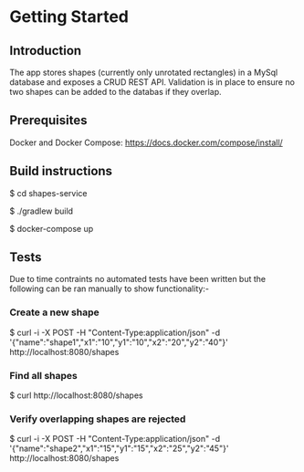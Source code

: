 # Getting Started

## Introduction
The app stores shapes (currently only unrotated rectangles) in a MySql database and exposes a CRUD REST API. Validation is in place to ensure no two shapes can be added to the databas if they overlap.

## Prerequisites

Docker and Docker Compose: https://docs.docker.com/compose/install/

## Build instructions

$ cd shapes-service

$ ./gradlew build

$ docker-compose up

## Tests

Due to time contraints no automated tests have been written but the following can be ran manually to show functionality:-

### Create a new shape

$ curl -i -X POST -H "Content-Type:application/json" -d '{"name":"shape1","x1":"10","y1":"10","x2":"20","y2":"40"}' http://localhost:8080/shapes

### Find all shapes

$ curl http://localhost:8080/shapes

### Verify overlapping shapes are rejected

$ curl -i -X POST -H "Content-Type:application/json" -d '{"name":"shape2","x1":"15","y1":"15","x2":"25","y2":"45"}' http://localhost:8080/shapes




